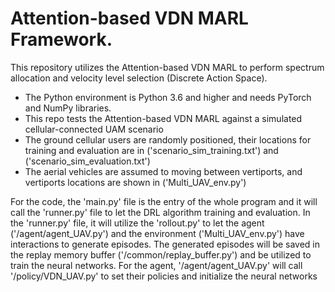 # Attention-based VDN MARL Framework.
This repository utilizes the Attention-based VDN MARL to perform spectrum allocation and velocity level selection (Discrete Action Space). 
- The Python environment is Python 3.6 and higher and needs PyTorch and NumPy libraries.
- This repo tests the Attention-based VDN MARL against a simulated cellular-connected UAM scenario
- The ground cellular users are randomly positioned, their locations for training and evaluation are in ('scenario_sim_training.txt') and ('scenario_sim_evaluation.txt')
- The aerial vehicles are assumed to moving between vertiports, and vertiports locations are shown in ('Multi_UAV_env.py')


For the code, the 'main.py' file is the entry of the whole program and it will call the 'runner.py' file to let the DRL algorithm training and evaluation. 
In the 'runner.py' file, it will utilize the 'rollout.py' to let the agent ('/agent/agent_UAV.py') and the environment ('Multi_UAV_env.py') have interactions to generate episodes.
The generated episodes will be saved in the replay memory buffer ('/common/replay_buffer.py') and be utilized to train the neural networks.
For the agent, '/agent/agent_UAV.py' will call '/policy/VDN_UAV.py' to set their policies and initialize the neural networks 
